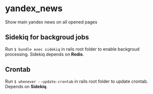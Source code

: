 # yandex_news
Show main yandex news on all opened pages

## Sidekiq for backgroud jobs
Run `$ bundle exec sidekiq` in rails root folder to enable backgroud processing.
Sidekiq depends on **Redis**.

## Crontab
Run `$ whenever --update-crontab` in rails root folder to update crontab.
Depends on **Sidekiq**.
